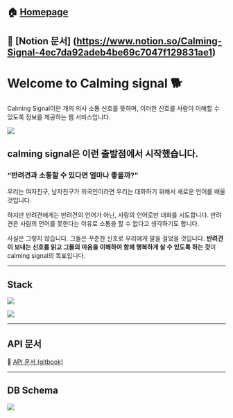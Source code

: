 ## 🏠 [Homepage](https://calming-signal.ml/) 
## 📝 [Notion 문서] (https://www.notion.so/Calming-Signal-4ec7da92adeb4be69c7047f129831ae1)

# Welcome to Calming signal 🐕

Calming Signal이란 개의 의사 소통 신호를 뜻하며, 이러한 신호를 사람이 이해할 수 있도록 정보를 제공하는 웹 서비스입니다.

![](https://images.velog.io/images/qmasem/post/ecb83e80-edd0-45cd-8143-b978e2e33f5d/image.png)

## calming signal은 이런 출발점에서 시작했습니다.

### “반려견과 소통할 수 있다면 얼마나 좋을까?”

우리는 여자친구, 남자친구가 외국인이라면 우리는 대화하기 위해서
새로운 언어를 배울 것입니다.

하지만 반려견에게는 반려견의 언어가 아닌, 사람의 언어로만 대화를 시도합니다.
반려견은 사람의 언어를 못한다는 이유로 소통을 할 수 없다고 생각하기도 합니다.

사실은 그렇지 않습니다. 그들은 꾸준한 신호로 우리에게 말을 걸었을 것입니다.
**반려견이 보내는 신호를 읽고 그들의 마음을 이해하여 함께 행복하게 살 수 있도록 하는 것**이 calming signal의 목표입니다.

***

## Stack

![](https://images.velog.io/images/qmasem/post/b6f363cd-9c4c-4783-a3ef-7d50e635b23a/image.png)

![](https://images.velog.io/images/qmasem/post/c462ab10-6729-4af4-80a1-d9d658f94217/image.png)

***

## API 문서

📎 [API 문서 (gitbook)](https://app.gitbook.com/@positive1attraction/s/calming-signal-api/)

***

## DB Schema

![](https://images.velog.io/images/qmasem/post/294258f5-bb52-4b5b-908e-ec748740ec5a/image.png)
